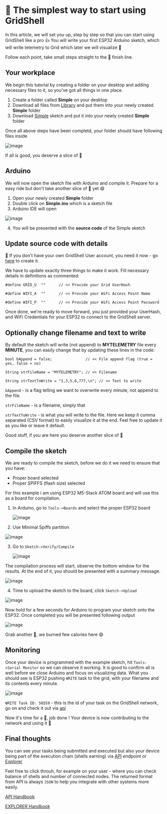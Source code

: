 # :turtle: The simplest way to start using GridShell

In this article, we will set you up, step by step so that you can start using GridShell like a pro 👍
You will write your first ESP32 Arduino sketch, which will write telemetry to Grid which later we will visualize 🥇

Follow each point, take small steps straight to the 🏁 finish line.


## Your workplace

We begin this tutorial by creating a folder on your desktop and adding necessary files to it, so you've got all things in one place.


1. Create a folder called **Simple** on your desktop
2. Download all files from [Library](https://github.com/invpe/GridShell/tree/main/Sources/GridShell) and put them into your newly created **Simple** folder
3. Download [Simple](https://github.com/invpe/GridShell/blob/main/Sources/Integrations/Simple/Simple.ino) sketch and put it into your newly  created **Simple** folder

Once all above steps have been completd, your folder should have following files inside

![image](https://github.com/invpe/GridShell/assets/106522950/405e6371-fbfb-42c0-bee6-95f6891eb6b6)

If all is good, you deserve a slice of 🍕

## Arduino

We will now open the sketch file with Arduino and compile it.
Prepare for a easy ride but don't take another slice of 🍕 yet  😄

1. Open your newly created **Simple** folder
2. Double click on **Simple.ino** which is a sketch file
3. Arduino IDE will open

![image](https://github.com/invpe/GridShell/assets/106522950/0fb04ad5-1ecb-411a-aa96-094e09da8b15)

4. You will be presented with the **source code** of the Simple sketch

## Update source code with details

🛑 If you don't have your own GridShell User account, you need it now - go [here](https://github.com/invpe/gridshell/blob/main/Documentation/Tutorials/Join.md) to create it.


We have to update exactly three things to make it work.
Fill necessary details in definitions as commented:

`#define GRID_U  ""      // << Provide your Grid UserHash`

`#define WIFI_A  ""      // << Provide your WiFi Access Point Name`

`#define WIFI_P  ""      // << Provide your WiFi Access Point Password`


Once done, we're ready to move forward, you just provided your UserHash, and WiFi Credentials for your ESP32 to connect to the GridShell server.


## Optionally change filename and text to write

By default the sketch will write (not append) to **MYTELEMETRY** file every **MINUTE**, you can easily change that by updating these lines in the code:

`bool bAppend = false;               // << File append flag (true = yes, false = no)`

`String strFileName = "MYTELEMETRY"; // << Filename`

`String strTextToWrite = "1,3,5,6,777,\n"; // << Text to write`


`bAppend` - is a flag telling we want to overwrite every minute, not append to the file.

`strFileName` - is a filename, simply that

`strTextToWrite` - is what you will write to the file. 
Here we keep it comma separated (CSV format) to easily visualize it at the end.
Feel free to update it as you like or leave it default.

Good stuff, if you are here you deserve another slice of :pizza:

## Compile the sketch

We are ready to compile the sketch, before we do it we need to ensure that you have:

- Proper board selected
- Proper SPIFFS (flash size) selected

For this example i am using ESP32 M5-Stack ATOM board and will use this as a board for compilation.

1. In Arduino, go to `Tools->Boards` and select the proper ESP32 board

   ![image](https://github.com/invpe/GridShell/assets/106522950/901d1ca1-2e2f-4890-8d9d-8695dffea84c)


2. Use Minimal Spiffs partition
 
![image](https://github.com/invpe/GridShell/assets/106522950/2a331df5-9d04-440c-9217-e44821155b66)

3. Go to `Sketch->Verify/Compile`

   ![image](https://github.com/invpe/GridShell/assets/106522950/07584afe-537b-4def-850a-56404ec508df)

The compilation process will start, observe the bottom window for the results.
At the end of it, you should be presented with a summary message.

![image](https://github.com/invpe/GridShell/assets/106522950/f2a880ca-60d0-48ad-ba52-04a10809efd2)

4. Time to upload the sketch to the board, click `Sketch->Upload`

![image](https://github.com/invpe/GridShell/assets/106522950/205eeb73-8e32-4a9b-b0ab-8616f0020357)

Now hold for a few seconds for Arduino to program your sketch onto the ESP32.
Once completed you will be presented following output

![image](https://github.com/invpe/GridShell/assets/106522950/80a48260-5830-4b50-9c27-d5ececc2e209)


Grab another 🍕, we burned few calories here 😄


## Monitoring

Once your device is programmed with the example sketch, hit `Tools->Serial Monitor` so we can observe it working.
It is good to confirm all is well before we close Arduino and focus on visualizing data.
What you should see is ESP32 pushing `WRITE` task to the grid, with your filename and its contents every minute.

![image](https://github.com/invpe/GridShell/assets/106522950/343dbbee-028f-4ecd-8601-ead78ce06d9e)


`WRITE Task ID: 58559` - this is the id of your task on the GridShell network, go on and check it out via [api](https://api.gridshell.net/task/58559.json)

Now it's time for a 🍺, job done ! Your device is now contributing to the network and using it 🥇


## Final thoughts

You can see your tasks being submitted and executed but also your device being part of the execution chain (shells earning) via [API](https://api.gridshell.net/status) endpoint or [Explorer](https://explorer.gridshell.net:3000/)

Feel free to click throuh, for example on your user - where you can check balance of shells and number of connected nodes.
The returned format from API is always `JSON` to help you integrate with other systems more easily.


[API Handbook](https://github.com/invpe/GridShell/blob/main/Documentation/API/README.md)

[EXPLORER Handbook](https://github.com/invpe/GridShell/blob/main/Documentation/Tutorials/Explorer.md)

